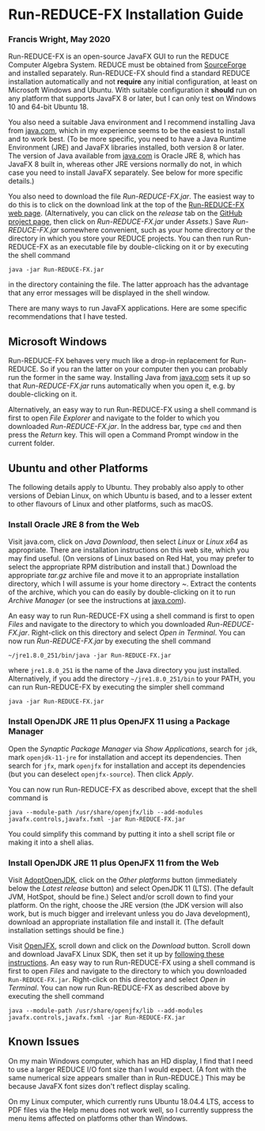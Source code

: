# Run-REDUCE-FX Installation Guide

### Francis Wright, May 2020

Run-REDUCE-FX is an open-source JavaFX GUI to run the REDUCE Computer
Algebra System.  REDUCE must be obtained from
[SourceForge](https://sourceforge.net/projects/reduce-algebra/) and
installed separately.  Run-REDUCE-FX should find a standard REDUCE
installation automatically and not **require** any initial
configuration, at least on Microsoft Windows and Ubuntu.  With
suitable configuration it **should** run on any platform that supports
JavaFX 8 or later, but I can only test on Windows 10 and 64-bit Ubuntu
18.

You also need a suitable Java environment and I recommend installing
Java from [java.com](https://www.java.com/), which in my experience
seems to be the easiest to install and to work best.  (To be more
specific, you need to have a Java Runtime Environment (JRE) and JavaFX
libraries installed, both version 8 or later.  The version of Java
available from [java.com](https://www.java.com/) is Oracle JRE 8,
which has JavaFX 8 built in, whereas other JRE versions normally do
not, in which case you need to install JavaFX separately.  See below
for more specific details.)

You also need to download the file *Run-REDUCE-FX.jar*.  The easiest
way to do this is to click on the download link at the top of the
[Run-REDUCE-FX web page](https://fjwright.github.io/Run-REDUCE-FX/).
(Alternatively, you can click on the *release* tab on the [GitHub
project page](https://github.com/fjwright/Run-REDUCE-FX), then click
on *Run-REDUCE-FX.jar* under *Assets*.)  Save *Run-REDUCE-FX.jar*
somewhere convenient, such as your home directory or the directory in
which you store your REDUCE projects.  You can then run Run-REDUCE-FX
as an executable file by double-clicking on it or by executing the
shell command

    java -jar Run-REDUCE-FX.jar

in the directory containing the file.  The latter approach has the
advantage that any error messages will be displayed in the shell
window.

There are many ways to run JavaFX applications.  Here are some
specific recommendations that I have tested.


## Microsoft Windows

Run-REDUCE-FX behaves very much like a drop-in replacement for
Run-REDUCE.  So if you ran the latter on your computer then you can
probably run the former in the same way.  Installing Java from
[java.com](https://www.java.com/) sets it up so that
*Run-REDUCE-FX.jar* runs automatically when you open it, e.g. by
double-clicking on it.

Alternatively, an easy way to run Run-REDUCE-FX using a shell command
is first to open *File Explorer* and navigate to the folder to which
you downloaded *Run-REDUCE-FX.jar*.  In the address bar, type `cmd`
and then press the *Return* key.  This will open a Command Prompt
window in the current folder.


## Ubuntu and other Platforms

The following details apply to Ubuntu.  They probably also apply to
other versions of Debian Linux, on which Ubuntu is based, and to a
lesser extent to other flavours of Linux and other platforms, such as
macOS.

### Install Oracle JRE 8 from the Web

Visit java.com, click on *Java Download*, then select *Linux* or
*Linux x64* as appropriate.  There are installation instructions on
this web site, which you may find useful.  (On versions of Linux based
on Red Hat, you may prefer to select the appropriate RPM distribution
and install that.)  Download the appropriate *tar.gz* archive file and
move it to an appropriate installation directory, which I will assume
is your home directory *~*.  Extract the contents of the archive,
which you can do easily by double-clicking on it to run *Archive
Manager* (or see the instructions at
[java.com](https://www.java.com/)).

An easy way to run Run-REDUCE-FX using a shell command is first to
open *Files* and navigate to the directory to which you downloaded
*Run-REDUCE-FX.jar*.  Right-click on this directory and select *Open
in Terminal*.  You can now run *Run-REDUCE-FX.jar* by executing the
shell command

    ~/jre1.8.0_251/bin/java -jar Run-REDUCE-FX.jar

where `jre1.8.0_251` is the name of the Java directory you just
installed.  Alternatively, if you add the directory
`~/jre1.8.0_251/bin` to your PATH, you can run Run-REDUCE-FX by
executing the simpler shell command

    java -jar Run-REDUCE-FX.jar

### Install OpenJDK JRE 11 plus OpenJFX 11 using a Package Manager

Open the *Synaptic Package Manager* via *Show Applications*, search
for `jdk`, mark `openjdk-11-jre` for installation and accept its
dependencies.  Then search for `jfx`, mark `openjfx` for installation
and accept its dependencies (but you can deselect `openjfx-source`).
Then click *Apply*.

You can now run Run-REDUCE-FX as described above, except that the
shell command is

    java --module-path /usr/share/openjfx/lib --add-modules javafx.controls,javafx.fxml -jar Run-REDUCE-FX.jar

You could simplify this command by putting it into a shell script file
or making it into a shell alias.

### Install OpenJDK JRE 11 plus OpenJFX 11 from the Web

Visit [AdoptOpenJDK](https://adoptopenjdk.net/), click on the *Other
platforms* button (immediately below the *Latest release* button) and
select OpenJDK 11 (LTS).  (The default JVM, HotSpot, should be fine.)
Select and/or scroll down to find your platform.  On the right, choose
the JRE version (the JDK version will also work, but is much bigger
and irrelevant unless you do Java development), download an
appropriate installation file and install it.  (The default
installation settings should be fine.)

Visit [OpenJFX](https://openjfx.io/), scroll down and click on the
*Download* button.  Scroll down and download JavaFX Linux SDK, then
set it up by [following these
instructions](https://openjfx.io/openjfx-docs/#install-javafx).  An
easy way to run Run-REDUCE-FX using a shell command is first to open
*Files* and navigate to the directory to which you downloaded
`Run-REDUCE-FX.jar`.  Right-click on this directory and select *Open
in Terminal*.  You can now run Run-REDUCE-FX as described above by
executing the shell command

    java --module-path /usr/share/openjfx/lib --add-modules javafx.controls,javafx.fxml -jar Run-REDUCE-FX.jar

## Known Issues

On my main Windows computer, which has an HD display, I find that I
need to use a larger REDUCE I/O font size than I would expect.  (A
font with the same numerical size appears smaller than in Run-REDUCE.)
This may be because JavaFX font sizes don't reflect display scaling.

On my Linux computer, which currently runs Ubuntu 18.04.4 LTS, access
to PDF files via the Help menu does not work well, so I currently
suppress the menu items affected on platforms other than Windows.
